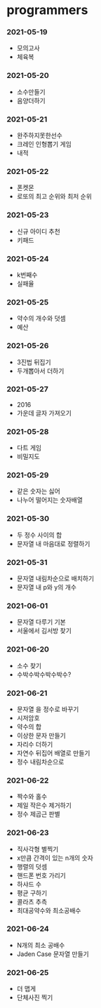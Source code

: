 # programmers

### 2021-05-19
- 모의고사 
- 체육복
    
### 2021-05-20
 - 소수만들기  
 - 음양더하기
    
### 2021-05-21
 - 완주하지못한선수
 - 크레인 인형뽑기 게임 
 - 내적
### 2021-05-22
 - 폰켓몬
 - 로또의 최고 순위와 최저 순위
### 2021-05-23
 - 신규 아이디 추천
 - 키패드 
### 2021-05-24
 - k번째수
 - 실패율
### 2021-05-25
 - 약수의 개수와 덧셈
 - 예산
### 2021-05-26
 - 3진법 뒤집기
 - 두개뽑아서 더하기
### 2021-05-27
 - 2016
 - 가운데 글자 가져오기
### 2021-05-28
 - 다트 게임
 - 비밀지도
### 2021-05-29
 - 같은 숫자는 싫어 
 - 나누어 떨어지는 숫자배열
### 2021-05-30
 - 두 정수 사이의 합 
 - 문자열 내 마음대로 정렬하기
### 2021-05-31
 - 문자열 내림차순으로 배치하기 
 - 문자열 내 p와 y의 개수
### 2021-06-01
 - 문자열 다루기 기본
 - 서울에서 김서방 찾기
### 2021-06-20
 - 소수 찾기
 - 수박수박수박수박수?
### 2021-06-21
 - 문자열 을 정수로 바꾸기
 - 시저암호
 - 약수의 합
 - 이상한 문자 만들기 
 - 자리수 더하기
 - 자연수 뒤집어 배열로 만들기
 - 정수 내림차순으로 
### 2021-06-22
 - 짝수와 홀수
 - 제일 작은수 제거하기
 - 정수 제곱근 판별
### 2021-06-23
 - 직사각형 별찍기
 - x만큼 간격이 있는 n개의 숫자
 - 행렬의 덧셈
 - 핸드폰 번호 가리기
 - 하샤드 수
 - 평균 구하기
 - 콜라츠 추측
 - 최대공약수와 최소공배수
### 2021-06-24
 - N개의 최소 공배수 
 - Jaden Case 문자열 만들기
### 2021-06-25
 - 더 맵게 
 - 단체사진 찍기
 
